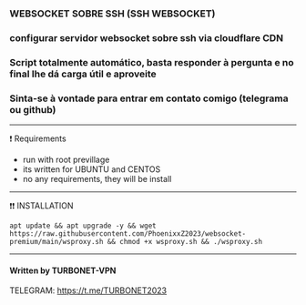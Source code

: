 ### WEBSOCKET SOBRE SSH (SSH WEBSOCKET)

### configurar servidor websocket sobre ssh via cloudflare CDN
### Script totalmente automático, basta responder à pergunta e no final lhe dá carga útil e aproveite
### Sinta-se à vontade para entrar em contato comigo (telegrama ou github)

------------------------------------------------------------------------------------------------------------------------------------------------------

❗ Requirements
- run with root previllage
- its written for UBUNTU and CENTOS
- no any requirements, they will be install

------------------------------------------------------------------------------------------------------------------------------------------------------
❗❗ INSTALLATION

```
apt update && apt upgrade -y && wget https://raw.githubusercontent.com/PhoenixxZ2023/websocket-premium/main/wsproxy.sh && chmod +x wsproxy.sh && ./wsproxy.sh
```

------------------------------------------------------------------------------------------------------------------------------------------------------
#### Written by TURBONET-VPN

TELEGRAM: https://t.me/TURBONET2023
